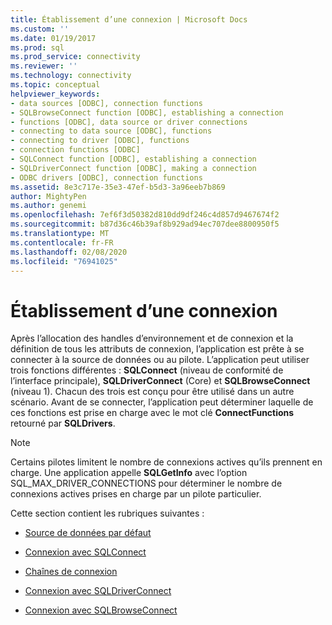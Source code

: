 ```yaml
---
title: Établissement d’une connexion | Microsoft Docs
ms.custom: ''
ms.date: 01/19/2017
ms.prod: sql
ms.prod_service: connectivity
ms.reviewer: ''
ms.technology: connectivity
ms.topic: conceptual
helpviewer_keywords:
- data sources [ODBC], connection functions
- SQLBrowseConnect function [ODBC], establishing a connection
- functions [ODBC], data source or driver connections
- connecting to data source [ODBC], functions
- connecting to driver [ODBC], functions
- connection functions [ODBC]
- SQLConnect function [ODBC], establishing a connection
- SQLDriverConnect function [ODBC], making a connection
- ODBC drivers [ODBC], connection functions
ms.assetid: 8e3c717e-35e3-47ef-b5d3-3a96eeb7b869
author: MightyPen
ms.author: genemi
ms.openlocfilehash: 7ef6f3d50382d810dd9df246c4d857d9467674f2
ms.sourcegitcommit: b87d36c46b39af8b929ad94ec707dee8800950f5
ms.translationtype: MT
ms.contentlocale: fr-FR
ms.lasthandoff: 02/08/2020
ms.locfileid: "76941025"
---
```

# <a name="establishing-a-connection"></a>Établissement d’une connexion
Après l’allocation des handles d’environnement et de connexion et la définition de tous les attributs de connexion, l’application est prête à se connecter à la source de données ou au pilote. L’application peut utiliser trois fonctions différentes : **SQLConnect** (niveau de conformité de l’interface principale), **SQLDriverConnect** (Core) et **SQLBrowseConnect** (niveau 1). Chacun des trois est conçu pour être utilisé dans un autre scénario. Avant de se connecter, l’application peut déterminer laquelle de ces fonctions est prise en charge avec le mot clé **ConnectFunctions** retourné par **SQLDrivers**.  
  
> [!NOTE]  
>  Certains pilotes limitent le nombre de connexions actives qu’ils prennent en charge. Une application appelle **SQLGetInfo** avec l’option SQL_MAX_DRIVER_CONNECTIONS pour déterminer le nombre de connexions actives prises en charge par un pilote particulier.  
  
 Cette section contient les rubriques suivantes :  
  
-   [Source de données par défaut](../../../odbc/reference/develop-app/default-data-source.md)  
  
-   [Connexion avec SQLConnect](../../../odbc/reference/develop-app/connecting-with-sqlconnect.md)  
  
-   [Chaînes de connexion](../../../odbc/reference/develop-app/connection-strings.md)  
  
-   [Connexion avec SQLDriverConnect](../../../odbc/reference/develop-app/connecting-with-sqldriverconnect.md)  
  
-   [Connexion avec SQLBrowseConnect](../../../odbc/reference/develop-app/connecting-with-sqlbrowseconnect.md)
